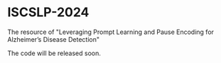 # ISCSLP-2024
The resource of "Leveraging Prompt Learning and Pause Encoding for Alzheimer’s Disease Detection"

The code will be released soon.
